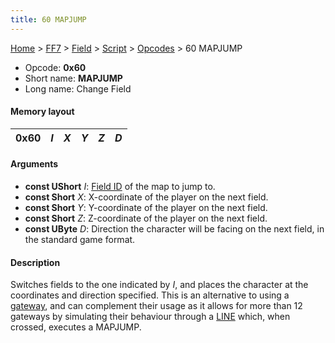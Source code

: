 ```yaml
---
title: 60 MAPJUMP
---
```


[Home](/Main%20Page.md) > [FF7](/FF7.md) > [Field](/FF7/Field.md) > [Script](/FF7/Field/Script.md) > [Opcodes](/FF7/Field/Script/Opcodes.md) > 60 MAPJUMP

-   Opcode: **0x60**
-   Short name: **MAPJUMP**
-   Long name: Change Field

#### Memory layout

| 0x60 | *I* | *X* | *Y* | *Z* | *D* |
|------|-----|-----|-----|-----|-----|

#### Arguments

-   **const UShort** *I*: [Field ID][] of the map to jump to.
-   **const Short** *X*: X-coordinate of the player on the next field.
-   **const Short** *Y*: Y-coordinate of the player on the next field.
-   **const Short** *Z*: Z-coordinate of the player on the next field.
-   **const UByte** *D*: Direction the character will be facing on the
    next field, in the standard game format.

#### Description

Switches fields to the one indicated by *I*, and places the character at
the coordinates and direction specified. This is an alternative to using
a [gateway][], and can complement their usage as it allows for more than
12 gateways by simulating their behaviour through a [LINE][] which, when
crossed, executes a MAPJUMP.

  [Field ID]: /FF7/Field/Field%20List.md "wikilink"
  [gateway]: /FF7/Field/3D%20Related.md "wikilink"
  [LINE]: /FF7/Field/Script/Opcodes/D0%20LINE.md "wikilink"
